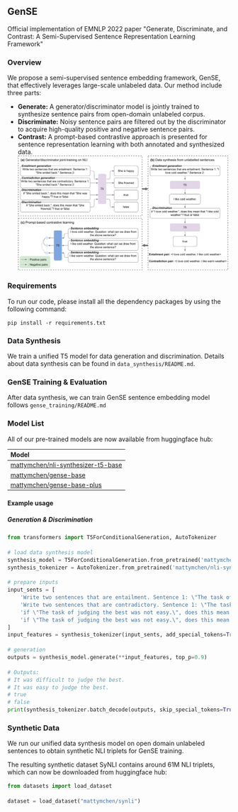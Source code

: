 ## GenSE

Official implementation of EMNLP 2022 paper "Generate, Discriminate, and Contrast: A Semi-Supervised Sentence Representation Learning Framework"

### Overview
We propose a semi-supervised sentence embedding framework, GenSE, that effectively leverages large-scale unlabeled data. Our method include three parts: 
* **Generate:** A generator/discriminator model is jointly trained to synthesize sentence pairs from open-domain unlabeled corpus.
* **Discriminate:** Noisy sentence pairs are filtered out by the discriminator to acquire high-quality positive and negative sentence pairs.
* **Contrast:** A prompt-based contrastive approach is presented for sentence representation learning with both annotated and synthesized data. 
![](./figs/framework.png)

### Requirements
To run our code, please install all the dependency packages by using the following command:
```shell script
pip install -r requirements.txt
```

### Data Synthesis
We train a unified T5 model for data generation and discrimination. Details about data synthesis can be found in  ``data_synthesis/README.md``.

### GenSE Training & Evaluation
After data synthesis, we can train GenSE sentence embedding model follows ``gense_training/README.md``


### Model List
All of our pre-trained models are now available from huggingface hub:

| Model |
| :---   |
| [mattymchen/nli-synthesizer-t5-base](https://huggingface.co/mattymchen/nli-synthesizer-t5-base)   |
| [mattymchen/gense-base]() |
| [mattymchen/gense-base-plus](https://huggingface.co/mattymchen/gense-base-plus) |

#### Example usage
##### Generation & Discrimination
```python
from transformers import T5ForConditionalGeneration, AutoTokenizer

# load data synthesis model
synthesis_model = T5ForConditionalGeneration.from_pretrained('mattymchen/nli-synthesizer-t5-base', use_auth_token=True)
synthesis_tokenizer = AutoTokenizer.from_pretrained('mattymchen/nli-synthesizer-t5-base', use_auth_token=True)

# prepare inputs
input_sents = [
    'Write two sentences that are entailment. Sentence 1: \"The task of judging the best was not easy.\"Sentence 2:',
    'Write two sentences that are contradictory. Sentence 1: \"The task of judging the best was not easy.\"Sentence 2:',
    'if \"The task of judging the best was not easy.\", does this mean that \" It was difficult to judge the best.\"? true or false',
    'if \"The task of judging the best was not easy.\", does this mean that \" It was easy to judge the best.\"? true or false'
]
input_features = synthesis_tokenizer(input_sents, add_special_tokens=True, padding=True, return_tensors='pt')

# generation
outputs = synthesis_model.generate(**input_features, top_p=0.9) 

# Outputs:
# It was difficult to judge the best.
# It was easy to judge the best.
# true
# false
print(synthesis_tokenizer.batch_decode(outputs, skip_special_tokens=True))
```








### Synthetic Data
We run our unified data synthesis model on open domain unlabeled sentences to obtain synthetic NLI triplets for GenSE training.

The resulting synthetic dataset SyNLI contains around 61M NLI triplets, which can now be downloaded from huggingface hub:
```python
from datasets import load_dataset

dataset = load_dataset("mattymchen/synli")
```
